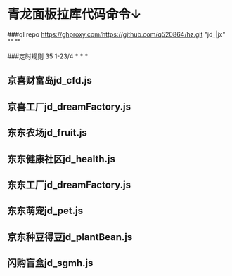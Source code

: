 # 青龙面板拉库代码命令↓

###ql repo https://ghproxy.com/https://github.com/q520864/hz.git "jd_|jx" "" ""


###定时规则  35 1-23/4 * * *


## 京喜财富岛jd_cfd.js
## 京喜工厂jd_dreamFactory.js
## 东东农场jd_fruit.js
## 东东健康社区jd_health.js
## 东东工厂jd_dreamFactory.js
## 东东萌宠jd_pet.js
## 京东种豆得豆jd_plantBean.js
## 闪购盲盒jd_sgmh.js

